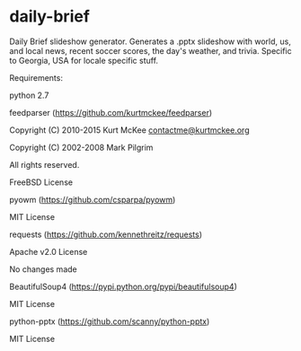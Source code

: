 # daily-brief
Daily Brief slideshow generator. Generates a .pptx slideshow with world, us, and local news, recent soccer scores, the day's weather, and trivia. Specific to Georgia, USA for locale specific stuff.

Requirements:

python 2.7

feedparser (https://github.com/kurtmckee/feedparser)

  Copyright (C) 2010-2015 Kurt McKee <contactme@kurtmckee.org>

  Copyright (C) 2002-2008 Mark Pilgrim

  All rights reserved.

  FreeBSD License

pyowm (https://github.com/csparpa/pyowm)

  MIT License

requests (https://github.com/kennethreitz/requests)

  Apache v2.0 License

  No changes made

BeautifulSoup4 (https://pypi.python.org/pypi/beautifulsoup4)

  MIT License

python-pptx (https://github.com/scanny/python-pptx)

  MIT License
